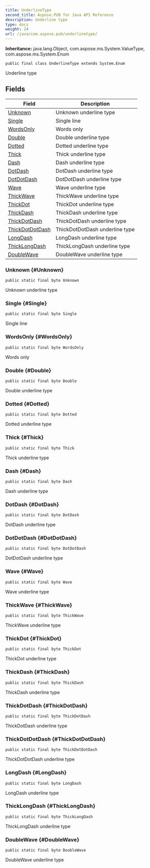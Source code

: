 ```yaml
---
title: UnderlineType
second_title: Aspose.PUB for Java API Reference
description: Underline type
type: docs
weight: 24
url: /java/com.aspose.pub/underlinetype/
---
```

**Inheritance:**
java.lang.Object, com.aspose.ms.System.ValueType, com.aspose.ms.System.Enum
```
public final class UnderlineType extends System.Enum
```

Underline type
## Fields

| Field | Description |
| --- | --- |
| [Unknown](#Unknown) | Unknown underline type |
| [Single](#Single) | Single line |
| [WordsOnly](#WordsOnly) | Words only |
| [Double](#Double) | Double underline type |
| [Dotted](#Dotted) | Dotted underline type |
| [Thick](#Thick) | Thick underline type |
| [Dash](#Dash) | Dash underline type |
| [DotDash](#DotDash) | DotDash underline type |
| [DotDotDash](#DotDotDash) | DotDotDash underline type |
| [Wave](#Wave) | Wave underline type |
| [ThickWave](#ThickWave) | ThickWave underline type |
| [ThickDot](#ThickDot) | ThickDot underline type |
| [ThickDash](#ThickDash) | ThickDash underline type |
| [ThickDotDash](#ThickDotDash) | ThickDotDash underline type |
| [ThickDotDotDash](#ThickDotDotDash) | ThickDotDotDash underline type |
| [LongDash](#LongDash) | LongDash underline type |
| [ThickLongDash](#ThickLongDash) | ThickLongDash underline type |
| [DoubleWave](#DoubleWave) | DoubleWave underline type |
### Unknown {#Unknown}
```
public static final byte Unknown
```


Unknown underline type

### Single {#Single}
```
public static final byte Single
```


Single line

### WordsOnly {#WordsOnly}
```
public static final byte WordsOnly
```


Words only

### Double {#Double}
```
public static final byte Double
```


Double underline type

### Dotted {#Dotted}
```
public static final byte Dotted
```


Dotted underline type

### Thick {#Thick}
```
public static final byte Thick
```


Thick underline type

### Dash {#Dash}
```
public static final byte Dash
```


Dash underline type

### DotDash {#DotDash}
```
public static final byte DotDash
```


DotDash underline type

### DotDotDash {#DotDotDash}
```
public static final byte DotDotDash
```


DotDotDash underline type

### Wave {#Wave}
```
public static final byte Wave
```


Wave underline type

### ThickWave {#ThickWave}
```
public static final byte ThickWave
```


ThickWave underline type

### ThickDot {#ThickDot}
```
public static final byte ThickDot
```


ThickDot underline type

### ThickDash {#ThickDash}
```
public static final byte ThickDash
```


ThickDash underline type

### ThickDotDash {#ThickDotDash}
```
public static final byte ThickDotDash
```


ThickDotDash underline type

### ThickDotDotDash {#ThickDotDotDash}
```
public static final byte ThickDotDotDash
```


ThickDotDotDash underline type

### LongDash {#LongDash}
```
public static final byte LongDash
```


LongDash underline type

### ThickLongDash {#ThickLongDash}
```
public static final byte ThickLongDash
```


ThickLongDash underline type

### DoubleWave {#DoubleWave}
```
public static final byte DoubleWave
```


DoubleWave underline type

